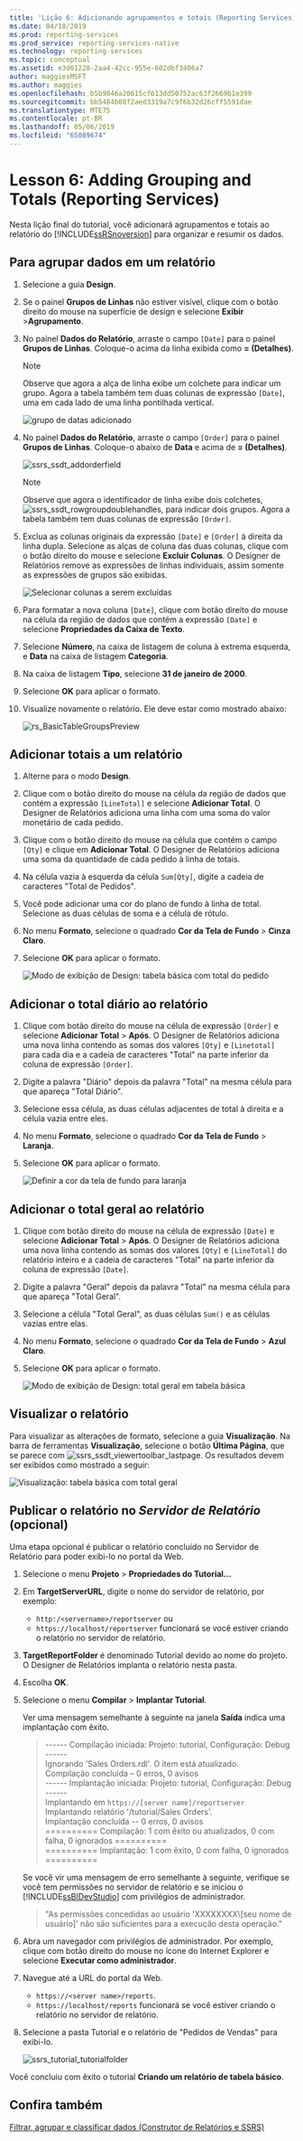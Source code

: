 ```yaml
---
title: 'Lição 6: Adicionando agrupamentos e totais (Reporting Services) | Microsoft Docs'
ms.date: 04/18/2019
ms.prod: reporting-services
ms.prod_service: reporting-services-native
ms.technology: reporting-services
ms.topic: conceptual
ms.assetid: e3d61228-2aa4-42cc-955e-602dbf3406a7
author: maggiesMSFT
ms.author: maggies
ms.openlocfilehash: b5b9846a20615cf613dd50752ac63f2669b1e399
ms.sourcegitcommit: bb5484b08f2aed3319a7c9f6b32d26cff5591dae
ms.translationtype: MTE75
ms.contentlocale: pt-BR
ms.lasthandoff: 05/06/2019
ms.locfileid: "65089674"
---
```

# <a name="lesson-6-adding-grouping-and-totals-reporting-services"></a>Lesson 6: Adding Grouping and Totals (Reporting Services)

Nesta lição final do tutorial, você adicionará agrupamentos e totais ao relatório do [!INCLUDE[ssRSnoversion](../includes/ssrsnoversion-md.md)] para organizar e resumir os dados.  

## <a name="to-group-data-in-a-report"></a>Para agrupar dados em um relatório

1. Selecione a guia **Design**.
2. Se o painel **Grupos de Linhas** não estiver visível, clique com o botão direito do mouse na superfície de design e selecione **Exibir** >**Agrupamento**.
3. No painel **Dados do Relatório**, arraste o campo `[Date]` para o painel **Grupos de Linhas**. Coloque-o acima da linha exibida como **= (Detalhes)**.

    > [!NOTE]
    > Observe que agora a alça de linha exibe um colchete para indicar um grupo. Agora a tabela também tem duas colunas de expressão `[Date]`, uma em cada lado de uma linha pontilhada vertical.
    >
    >![grupo de datas adicionado](media/rs-basictablegroups1design.png "grupo de datas adicionado")
4. No painel **Dados do Relatório**, arraste o campo `[Order]` para o painel **Grupos de Linhas**. Coloque-o abaixo de **Data** e acima de **= (Detalhes)**.

    ![ssrs_ssdt_addorderfield](media/ssrs-ssdt-addorderfield.png)

    > [!NOTE]
    > Observe que agora o identificador de linha exibe dois colchetes, ![ssrs_ssdt_rowgroupdoublehandles](media/ssrs-ssdt-rowgroupdoublehandles.png), para indicar dois grupos. Agora a tabela também tem duas colunas de expressão `[Order]`.

5. Exclua as colunas originais da expressão `[Date]` e `[Order]` à direita da linha dupla. Selecione as alças de coluna das duas colunas, clique com o botão direito do mouse e selecione **Excluir Colunas**. O Designer de Relatórios remove as expressões de linhas individuais, assim somente as expressões de grupos são exibidas.

    ![Selecionar colunas a serem excluídas](media/rs-basictablegroupsdeletecols.gif "Selecionar colunas a serem excluídas")

6. Para formatar a nova coluna `[Date]`, clique com botão direito do mouse na célula da região de dados que contém a expressão `[Date]` e selecione **Propriedades da Caixa de Texto**.
7. Selecione **Número**, na caixa de listagem de coluna à extrema esquerda, e **Data** na caixa de listagem **Categoria**.
8. Na caixa de listagem **Tipo**, selecione **31 de janeiro de 2000**.
9. Selecione **OK** para aplicar o formato.
10. Visualize novamente o relatório. Ele deve estar como mostrado abaixo:

    ![rs_BasicTableGroupsPreview](media/rs-basictablegroupspreview.png)

## <a name="adding-totals-to-a-report"></a>Adicionar totais a um relatório

1. Alterne para o modo **Design**.
2. Clique com o botão direito do mouse na célula da região de dados que contém a expressão `[LineTotal]` e selecione **Adicionar Total**. O Designer de Relatórios adiciona uma linha com uma soma do valor monetário de cada pedido.
3. Clique com o botão direito do mouse na célula que contém o campo `[Qty]` e clique em **Adicionar Total**. O Designer de Relatórios adiciona uma soma da quantidade de cada pedido à linha de totais.
4. Na célula vazia à esquerda da célula `Sum[Qty]`, digite a cadeia de caracteres "Total de Pedidos".
5. Você pode adicionar uma cor do plano de fundo à linha de total. Selecione as duas células de soma e a célula de rótulo.  
6. No menu **Formato**, selecione o quadrado **Cor da Tela de Fundo** > **Cinza Claro**.
7. Selecione **OK** para aplicar o formato.

   ![Modo de exibição de Design: tabela básica com total do pedido](media/rs-basictablesumlinetotaldesign.gif "Modo de exibição de Design: tabela básica com total do pedido")

## <a name="add-the-daily-total-to-the-report"></a>Adicionar o total diário ao relatório

1. Clique com botão direito do mouse na célula de expressão `[Order]` e selecione **Adicionar Total** > **Após**. O Designer de Relatórios adiciona uma nova linha contendo as somas dos valores `[Qty]` e `[Linetotal]` para cada dia e a cadeia de caracteres "Total" na parte inferior da coluna de expressão `[Order]`.
2. Digite a palavra "Diário" depois da palavra "Total" na mesma célula para que apareça "Total Diário".
3. Selecione essa célula, as duas células adjacentes de total à direita e a célula vazia entre eles.
4. No menu **Formato**, selecione o quadrado **Cor da Tela de Fundo** > **Laranja**.
5. Selecione **OK** para aplicar o formato.

   ![Definir a cor da tela de fundo para laranja](media/rs-basictablesumdaytotaldesign.gif "rs_BasicTableSumDayTotalDesign")

## <a name="add-the-grand-total-to-the-report"></a>Adicionar o total geral ao relatório

1. Clique com botão direito do mouse na célula de expressão `[Date]` e selecione **Adicionar Total** > **Após**. O Designer de Relatórios adiciona uma nova linha contendo as somas dos valores `[Qty]` e `[LineTotal]` do relatório inteiro e a cadeia de caracteres "Total" na parte inferior da coluna de expressão `[Date]`.
2. Digite a palavra "Geral" depois da palavra "Total" na mesma célula para que apareça "Total Geral".
3. Selecione a célula "Total Geral", as duas células `Sum()` e as células vazias entre elas.
4. No menu **Formato**, selecione o quadrado **Cor da Tela de Fundo** > **Azul Claro**.
5. Selecione **OK** para aplicar o formato.

    ![Modo de exibição de Design: total geral em tabela básica](media/rs-basictablesumgrandtotaldesign.gif "Modo de exibição de Design: total geral em tabela básica")

## <a name="preview-the-report"></a>Visualizar o relatório

Para visualizar as alterações de formato, selecione a guia **Visualização**. Na barra de ferramentas **Visualização**, selecione o botão **Última Página**, que se parece com ![ssrs_ssdt_viewertoolbar_lastpage](media/ssrs-ssdt-viewertoolbar-lastpage.png). Os resultados devem ser exibidos como mostrado a seguir:

   ![Visualização: tabela básica com total geral](media/rs-basictablesumgrandtotalpreview.gif "Visualização: tabela básica com total geral")

## <a name="publishing-the-report-to-the-report-server-optional"></a>Publicar o relatório no *Servidor de Relatório* (opcional)

Uma etapa opcional é publicar o relatório concluído no Servidor de Relatório para poder exibi-lo no portal da Web.

1. Selecione o menu **Projeto** > **Propriedades do Tutorial...**
2. Em **TargetServerURL**, digite o nome do servidor de relatório, por exemplo:
    - `http:/<servername>/reportserver` ou
    - `https://localhost/reportserver` funcionará se você estiver criando o relatório no servidor de relatório.

3. **TargetReportFolder** é denominado Tutorial devido ao nome do projeto. O Designer de Relatórios implanta o relatório nesta pasta.
4. Escolha **OK**.
5. Selecione o menu **Compilar** > **Implantar Tutorial**.

    Ver uma mensagem semelhante à seguinte na janela **Saída** indica uma implantação com êxito.

    > ------ Compilação iniciada: Projeto: tutorial, Configuração: Debug ------  
    > Ignorando 'Sales Orders.rdl'. O item está atualizado.  
    > Compilação concluída – 0 erros, 0 avisos  
    > ------ Implantação iniciada: Projeto: tutorial, Configuração: Debug ------  
    > Implantando em `https://[server name]/reportserver`  
    > Implantando relatório '/tutorial/Sales Orders'.  
    > Implantação concluída -- 0 erros, 0 avisos  
    > ========== Compilação: 1 com êxito ou atualizados, 0 com falha, 0 ignorados ==========  
    > ========== Implantação: 1 com êxito, 0 com falha, 0 ignorados ==========  

    Se você vir uma mensagem de erro semelhante à seguinte, verifique se você tem permissões no servidor de relatório e se iniciou o [!INCLUDE[ssBIDevStudio](../includes/ssbidevstudio-md.md)] com privilégios de administrador.
    >
    > "As permissões concedidas ao usuário 'XXXXXXXX\\[seu nome de usuário]' não são suficientes para a execução desta operação."

6. Abra um navegador com privilégios de administrador. Por exemplo, clique com botão direito do mouse no ícone do Internet Explorer e selecione **Executar como administrador**.
7. Navegue até a URL do portal da Web.
   - `https://<server name>/reports`.
   - `https://localhost/reports` funcionará se você estiver criando o relatório no servidor de relatório.

8. Selecione a pasta Tutorial e o relatório de "Pedidos de Vendas" para exibi-lo.

    ![ssrs_tutorial_tutorialfolder](media/ssrs-tutorial-tutorialfolder.png)  

Você concluiu com êxito o tutorial **Criando um relatório de tabela básico**.

## <a name="see-also"></a>Confira também

[Filtrar, agrupar e classificar dados &#40;Construtor de Relatórios e SSRS&#41;](report-design/filter-group-and-sort-data-report-builder-and-ssrs.md)
